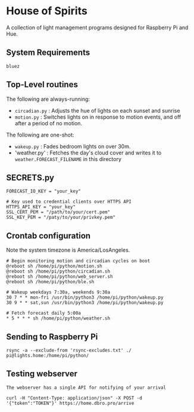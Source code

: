 # House of Spirits

A collection of light management programs designed for Raspberry Pi and Hue.

## System Requirements

    bluez

## Top-Level routines

The following are always-running:

+ `circadian.py` : Adjusts the hue of lights on each sunset and sunrise
+ `motion.py` : Switches lights on in response to motion events, and off after a period of no motion.

The following are one-shot:

+ `wakeup.py` : Fades bedroom lights on over 30m.
+ 'weather.py' : Fetches the day's cloud cover and writes it to `weather.FORECAST_FILENAME` in this directory

## SECRETS.py

```
FORECAST_IO_KEY = "your_key"

# Key used to credential clients over HTTPS API
HTTPS_API_KEY = "your_key"
SSL_CERT_PEM = "/path/to/your/cert.pem"
SSL_KEY_PEM = "/paty/to/your/privkey.pem"
```

## Crontab configuration

Note the system timezone is America/LosAngeles.

```
# Begin monitoring motion and circadian cycles on boot
@reboot sh /home/pi/python/motion.sh
@reboot sh /home/pi/python/circadian.sh
@reboot sh /home/pi/python/web_server.sh
@reboot sh /home/pi/python/ble.sh

# Wakeup weekdays 7:30a, weekends 9:30a
30 7 * * mon-fri /usr/bin/python3 /home/pi/python/wakeup.py
30 9 * * sat,sun /usr/bin/python3 /home/pi/python/wakeup.py

# Fetch forecast daily 5:00a
* 5 * * * sh /home/pi/python/weather.sh
```

## Sending to Raspberry Pi

    rsync -a --exclude-from 'rsync-excludes.txt' ./ pi@lights.home:/home/pi/python/

## Testing webserver

    The webserver has a single API for notifying of your arrival

    curl -H "Content-Type: application/json" -X POST -d '{"token":"TOKEN"}' https://home.dbro.pro/arrive
